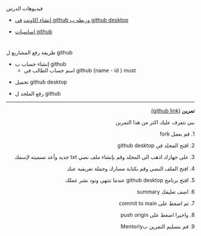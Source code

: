 
# <p dir="rtl">
فيديوهات الدرس</p>



<p dir="rtl">

* [إنشاء اكاونت](https://youtu.be/2YFjctENWZI) [في github وربطه ب github desktop](https://youtu.be/2YFjctENWZI) 
</p>
<p dir="rtl">


* [اساسيات github](https://youtu.be/0fl2nBAFQm8) 

</p>

# <p dir="rtl">
طريقة رفع المشاريع ل github   </p>



<p dir="rtl">

* إنشاء حساب ب github 
    * اسم حساب الطالب  في github (name - id ) must
  </p>
<p dir="rtl">

* تحميل github desktop 
</p>
<p dir="rtl">

* رفع الملجد ل github 
</p>

---

<p dir="rtl">
<strong>تمرين</strong>  <a href="https://github.com/kuwaitcodes/github-cw-1">(github link)</a></p>


<p dir="rtl">
نبي نتعرف عليك اكثر من هذا التمرين</p>




<p dir="rtl">
1. قم بعمل fork 
</p>
<p dir="rtl">
2. افتح المجلد في github desktop 
</p>
<p dir="rtl">
3. على جهازك اذهب الى المجلد وقم بإنشاء ملف نصي  txt   جديد وأعد تسميته لإسمك
</p>
<p dir="rtl">
4. افتح الملف النصي وقم بكتابة مسارك وجملة تعريفية عنك 
</p>
<p dir="rtl">
5. افتح برنامج github desktop عندما تنتهي وتود نشر عملك 
</p>
<p dir="rtl">
6. اضف تعليقك summary 
</p>
<p dir="rtl">
7. ثم اضغط على commit to main 
</p>
<p dir="rtl">
8. واخيرا اضغط على push origin
</p>
<p dir="rtl">
9. قم بتسليم التمرين بMentorly
</p>
